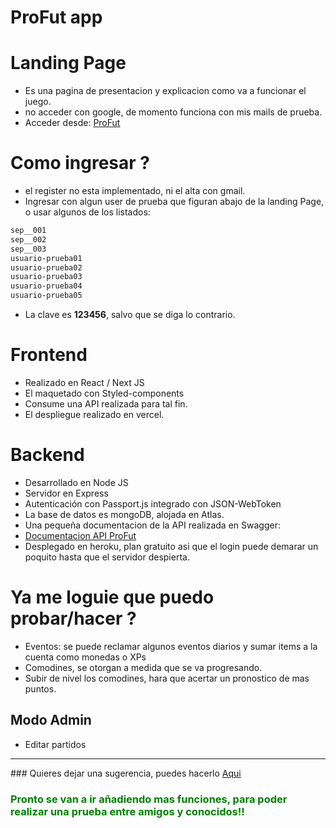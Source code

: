 # __ProFut app__

# Landing Page
- Es una pagina de presentacion y explicacion como va a funcionar el juego.
- no acceder con google, de momento funciona con mis mails de prueba.
- Acceder desde: <a href="https://profut.vercel.app/">ProFut</a>

# Como ingresar ?
- el register no esta implementado, ni el alta con gmail.
- Ingresar con algun user de prueba que figuran abajo de la landing Page, o usar algunos de los listados:

```bash
sep__001
sep__002
sep__003
usuario-prueba01
usuario-prueba02
usuario-prueba03
usuario-prueba04
usuario-prueba05
```
- La clave es __123456__, salvo que se diga lo contrario.

# Frontend
- Realizado en React / Next JS
- El maquetado con Styled-components
- Consume una API realizada para tal fin.
- El despliegue realizado en vercel.

# Backend
- Desarrollado en Node JS
- Servidor en Express
- Autenticación con Passport.js integrado con JSON-WebToken
- La base de datos es mongoDB, alojada en Atlas.
- Una pequeña documentacion de la API realizada en Swagger:
- <a href="https://profut.herokuapp.com/docs/">Documentacion API ProFut</a>
- Desplegado en heroku, plan gratuito asi que el login puede demarar un poquito hasta que el servidor despierta.

# Ya me loguie que puedo probar/hacer ?

- Eventos: se puede reclamar algunos eventos diarios y sumar items a la cuenta como monedas o XPs
- Comodines, se otorgan a medida que se va progresando.
- Subir de nivel los comodines, hara que acertar un pronostico de mas puntos.

## Modo Admin
- Editar partidos
<hr>
### Quieres dejar una sugerencia, puedes hacerlo <a href="https://github.com/fom78/profut.info/issues">Aqui</a>
<br />

### <span style="color: green; font-weight: 700"> Pronto se van a ir añadiendo mas funciones, para poder realizar una prueba entre amigos y conocidos!! </span>
